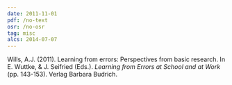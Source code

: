 ```yaml
---
date: 2011-11-01
pdf: /no-text
osr: /no-osr
tag: misc
alcs: 2014-07-07
---
```


Wills, A.J. (2011). Learning from errors: Perspectives from basic research. In E. Wuttke, & J. Seifried (Eds.). _Learning from Errors at School and at Work_ (pp. 143-153). Verlag Barbara Budrich. 
